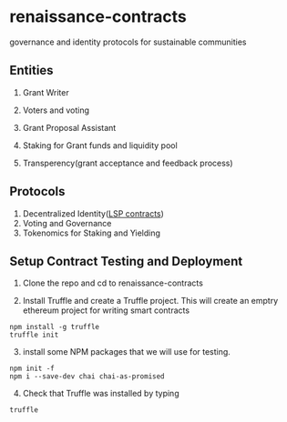 # renaissance-contracts
governance and identity protocols for sustainable communities

## Entities

1. Grant Writer

2. Voters and voting

3. Grant Proposal Assistant

4. Staking for Grant funds and liquidity pool

5. Transperency(grant acceptance and feedback process)

## Protocols

1. Decentralized Identity([LSP contracts](https://github.com/lukso-network/lsp-smart-contracts/))
2. Voting and Governance
3. Tokenomics for Staking and Yielding

## Setup Contract Testing and Deployment

1. Clone the repo and cd to renaissance-contracts

2. Install Truffle and create a Truffle project. This will create an emptry ethereum project for writing smart contracts

```
npm install -g truffle
truffle init
```
3.  install some NPM packages that we will use for testing.

```
npm init -f
npm i --save-dev chai chai-as-promised
```

4.  Check that Truffle was installed by typing

```
truffle
```

